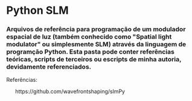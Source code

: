 <h1> 
	Python SLM 
</h1>
<h3>
	Arquivos de referência para programação de um modulador espacial de luz (também conhecido como "Spatial light modulator" ou simplesmente SLM) através da linguagem de programção
Python. Esta pasta pode conter referências teóricas, scripts de terceiros ou escripts de minha autoria, devidamente referenciados.
</h3>

Referências: 
<ul> https://github.com/wavefrontshaping/slmPy </ul>
